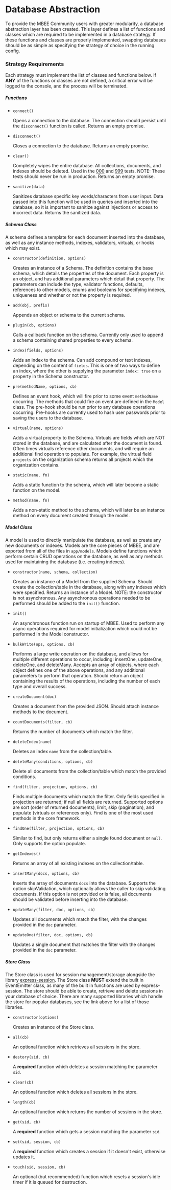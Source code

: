 # Database Abstraction
To provide the MBEE Community users with greater modularity, a database
abstraction layer has been created. This layer defines a list of functions and
classes which are required to be implemented in a database strategy. If these
functions and classes are properly implemented, swapping databases should be as
simple as specifying the strategy of choice in the running config.

### Strategy Requirements
Each strategy must implement the list of classes and functions below. If **ANY**
of the functions or classes are not defined, a critical error will be logged to
the console, and the process will be terminated.

##### Functions

* `connect()`

    Opens a connection to the database. The connection should persist until the
    `disconnect()` function is called. Returns an empty promise.
    
* `disconnect()`

    Closes a connection to the database. Returns an empty promise.
    
* `clear()`

    Completely wipes the entire database. All collections, documents, and
    indexes should be deleted. Used in the [000](./test.module_000-init.html)
    and [999](./test.module_999-wrap-up.html) tests. NOTE: These tests should
    never be run in production. Returns an empty promise.
    
* `sanitize(data)`

    Sanitizes database specific key words/characters from user input. Data
    passed into this function will be used in queries and inserted into the
    database, so it is important to sanitize against injections or access to
    incorrect data. Returns the sanitized data.
    
##### Schema Class
A schema defines a template for each document inserted into the database, as
well as any instance methods, indexes, validators, virtuals, or hooks which may
exist. 

* `constructor(definition, options)`

    Creates an instance of a Schema. The definition contains the base schema,
    which details the properties of the document. Each property is an object,
    and has additional parameters which detail that property. The parameters can
    include the type, validator functions, defaults, references to other models,
    enums and booleans for specifying indexes, uniqueness and whether or not the
    property is required.
    
* `add(obj, prefix)`

    Appends an object or schema to the current schema.
    
* `plugin(cb, options)`

    Calls a callback function on the schema. Currently only used to append a
    schema containing shared properties to every schema.
    
* `index(fields, options)`

    Adds an index to the schema. Can add compound or text indexes, depending on
    the content of `fields`. This is one of two ways to define an index, where
    the other is supplying the parameter `index: true` on a property in the
    Schema constructor.
    
* `pre(methodName, options, cb)`

    Defines an event hook, which will fire prior to some event `methodName`
    occurring. The methods that could fire an event are defined in the `Model`
    class. The pre-hook should be run prior to any database operations occurring.
    Pre-hooks are currently used to hash user passwords prior to saving the
    users to the database.
    
* `virtual(name, options)`

    Adds a virtual property to the Schema. Virtuals are fields which are NOT
    stored in the database, and are calculated after the document is found.
    Often times virtuals reference other documents, and will require an
    additional find operation to populate. For example, the virtual field
    `projects` on the organization schema returns all projects which the
    organization contains.
    
* `static(name, fn)`

    Adds a static function to the schema, which will later become a static
    function on the model.
    
* `method(name, fn)`

    Adds a non-static method to the schema, which will later be an instance
    method on every document created through the model.
    
    
##### Model Class
A model is used to directly manipulate the database, as well as create any new
documents or indexes. Models are the core pieces of MBEE, and are exported from
all of the files in `app/models`. Models define functions which perform certain
CRUD operations on the database, as well as any methods used for maintaining the
database (i.e. creating indexes).

* `constructor(name, schema, collection)`

    Creates an instance of a Model from the supplied Schema. Should create the
    collection/table in the database, along with any indexes which were
    specified. Returns an instance of a Model. NOTE: the constructor is not
    asynchronous. Any asynchronous operations needed to be performed should be
    added to the `init()` function.
    
* `init()`

    An asynchronous function run on startup of MBEE. Used to perform any async
    operations required for model initialization which could not be performed
    in the Model constructor.
    
* `bulkWrite(ops, options, cb)`

    Performs a large write operation on the database, and allows for multiple
    different operations to occur, including: insertOne, updateOne, deleteOne,
    and deleteMany. Accepts an array of objects, where each object defines one
    of the above operations, and any additional parameters to perform that
    operation. Should return an object containing the results of the operations,
    including the number of each type and overall success.
    
* `createDocument(doc)`

    Creates a document from the provided JSON. Should attach instance methods to
    the document.
    
* `countDocuments(filter, cb)`

    Returns the number of documents which match the filter.
    
* `deleteIndex(name)`

    Deletes an index `name` from the collection/table.
    
* `deleteMany(conditions, options, cb)`

    Delete all documents from the collection/table which match the provided
    conditions.
    
* `find(filter, projection, options, cb)`

    Finds multiple documents which match the filter. Only fields specified in
    projection are returned; if null all fields are returned. Supported options
    are sort (order of returned documents), limit, skip (pagination), and 
    populate (virtuals or references only). Find is one of the most used methods
    in the core framework.
    
* `findOne(filter, projection, options, cb)`

    Similar to find, but only returns either a single found document or `null`.
    Only supports the option populate.
    
* `getIndexes()`

    Returns an array of all existing indexes on the collection/table.
    
* `insertMany(docs, options, cb)`

    Inserts the array of documents `docs` into the database. Supports the option
    skipValidation, which optionally allows the caller to skip validating
    documents. If this option is not provided or is false, all documents should
    be validated before inserting into the database.
     
* `updateMany(filter, doc, options, cb)`

    Updates all documents which match the filter, with the changes provided in
    the `doc` parameter.
     
* `updateOne(filter, doc, options, cb)`

    Updates a single document that matches the filter with the changes provided
    in the `doc` parameter.
    
##### Store Class
The Store class is used for session management/storage alongside the library
[express-session](https://github.com/expressjs/session). The Store class
**MUST** extend the built in EventEmitter class, as many of the built in
functions are used by express-session. The store should be able to create, 
retrieve and delete sessions in your database of choice. There are many
supported libraries which handle the store for popular databases, see the link
above for a list of those libraries.

* `constructor(options)`

    Creates an instance of the Store class.
    
* `all(cb)`

    An optional function which retrieves all sessions in the store.
    
* `destory(sid, cb)`

    A **required** function which deletes a session matching the parameter
    `sid`.
    
* `clear(cb)`

    An optional function which deletes all sessions in the store.
    
* `length(cb)`

    An optional function which returns the number of sessions in the store.
    
* `get(sid, cb)`

    A **required** function which gets a session matching the parameter `sid`.
    
* `set(sid, session, cb)`

    A **required** function which creates a session if it doesn't exist,
    otherwise updates it.
    
* `touch(sid, session, cb)`

    An optional (but recommended) function which resets a session's idle timer
    if it is queued for destruction.


    
    

